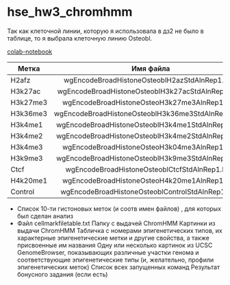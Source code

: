 # hse_hw3_chromhmm

Так как клеточной линии, которую я использовала в дз2 не было в таблице, то я выбрала клеточную линию Osteobl.

[colab-notebook](https://colab.research.google.com/drive/1vUVa9o7EZP6d-b6xrtaqpp1xyKqaaOWv?usp=sharing)

| Метка | Имя файла |
| ------------- |:------------------:|
| H2afz	| wgEncodeBroadHistoneOsteoblH2azStdAlnRep1.bam	|
|	H3k27ac	| wgEncodeBroadHistoneOsteoblH3k27acStdAlnRep1.bam	|
|	H3k27me3 | wgEncodeBroadHistoneOsteoH3k27me3AlnRep1.bam	|
|	H3k36me3	| wgEncodeBroadHistoneOsteoblH3k36me3StdAlnRep1.bam	|
|	H3k4me1	| wgEncodeBroadHistoneOsteoblH3k4me1StdAlnRep1.bam	|
|	H3k4me2	| wgEncodeBroadHistoneOsteoblH3k4me2StdAlnRep1.bam	|
| H3k4me3	| wgEncodeBroadHistoneOsteoH3k04me3AlnRep1.bam	|
|	H3k9me3	| wgEncodeBroadHistoneOsteoblH3k9me3StdAlnRep1.bam	|
|	Ctcf	| wgEncodeBroadHistoneOsteoblCtcfStdAlnRep1.bam	|
|	H4k20me1	| wgEncodeBroadHistoneOsteoH4k20me1AlnRep1.bam |
| Control | wgEncodeBroadHistoneOsteoblControlStdAlnRep1.bam |

+ Список 10-ти гистоновых меток (и соотв имен файлов) , для которых был сделан анализ
+ Файл cellmarkfiletable.txt
Папку с выдачей ChromHMM
Картинки из выдачи ChromHMM
Табличка с номерами эпигенетических типов, их характерные эпигенетические метки и другие свойства, а также присвоенные им названия
Одну или несколько картинок из UCSC GenomeBrowser, показывающих различные участки генома и соответствующие эпигенетические типы (и, желательно, профили эпигенетических меток)
Список всех запущенных команд
Результат бонусного задания (если есть)


